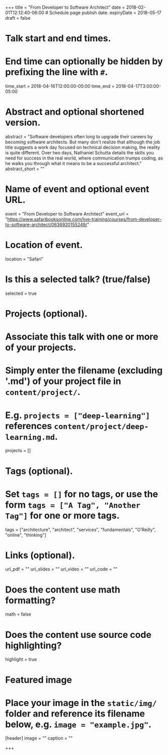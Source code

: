 +++
title = "From Developer to Software Architect"
date = 2018-02-01T12:12:40-06:00  # Schedule page publish date.
expiryDate = 2018-05-17
draft = false

# Talk start and end times.
#   End time can optionally be hidden by prefixing the line with `#`.
time_start = 2018-04-16T12:00:00-05:00
time_end = 2018-04-17T3:00:00-05:00

# Abstract and optional shortened version.
abstract = "Software developers often long to upgrade their careers by becoming software architects. But many don't realize that although the job title suggests a work day focused on technical decision making, the reality is quite different. Over two days, Nathaniel Schutta details the skills you need for success in the real world, where communication trumps coding, as he walks you through what it means to be a successful architect."
abstract_short = ""

# Name of event and optional event URL.
event = "From Developer to Software Architect"
event_url = "https://www.safaribooksonline.com/live-training/courses/from-developer-to-software-architect/0636920155249/"

# Location of event.
location = "Safari"

# Is this a selected talk? (true/false)
selected = true

# Projects (optional).
#   Associate this talk with one or more of your projects.
#   Simply enter the filename (excluding '.md') of your project file in `content/project/`.
#   E.g. `projects = ["deep-learning"]` references `content/project/deep-learning.md`.
projects = []

# Tags (optional).
#   Set `tags = []` for no tags, or use the form `tags = ["A Tag", "Another Tag"]` for one or more tags.
tags = ["architecture", "architect", "services", "fundamentals", "O’Reilly", "online", "thinking"]

# Links (optional).
url_pdf = ""
url_slides = ""
url_video = ""
url_code = ""

# Does the content use math formatting?
math = false

# Does the content use source code highlighting?
highlight = true

# Featured image
# Place your image in the `static/img/` folder and reference its filename below, e.g. `image = "example.jpg"`.
[header]
image = ""
caption = ""

+++

